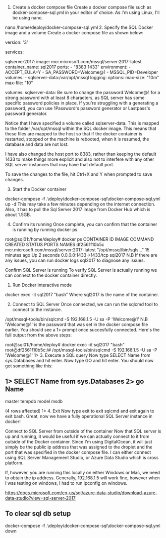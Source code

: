 1. Create a docker compose file
Create a docker compose file such as docker-compose-sql.yml in your editor of choice. As I'm using Linux, I'll be using nano.

nano /home/deploy/docker-compose-sql.yml
2. Specify the SQL Docker image and a volume
Create a docker compose file as shown below:

version: '3'

services:

  sqlserver2017:
    image: mcr.microsoft.com/mssql/server:2017-latest
    container_name: sql2017
    ports:
        - "8383:1433"
    environment:
      - ACCEPT_EULA=Y
      - SA_PASSWORD=Welcome@1
      - MSSQL_PID=Developer
    volumes:
      - sqlserver-data:/var/opt/mssql
    logging:
      options:
        max-size: "10m"
        max-file: "10" 
        
volumes:
  sqlserver-data:
Be sure to change the password Welcome@1 for a strong password with at least 8 characters, as SQL server has some specific password policies in place. If you're struggling with a generating a password, you can use 1Password's password generator or Lastpass's password generator.

Notice that I have specified a volume called sqlserver-data. This is mapped to the folder /var/opt/mssql within the SQL docker image. This means that these files are mapped to the host so that if the docker container is restarted, stopped or the machine is rebooted, when it is resumed, the database and data are not lost.

I have also changed the host port to 8383, rather than keeping the default 1433 to make things more explicit and also not to interfere with any other SQL server instances that may have that default port.

To save the changes to the file, hit Ctrl+X and Y when prompted to save changes.

3. Start the Docker container

docker-compose -f .\deploy\docker-compose-sql\docker-compose-sql.yml up -d
This may take a few minutes depending on the internet connection. Also, it has to pull the Sql Server 2017 image from Docker Hub which is about 1.5GB.

4. Confirm its running
Once complete, you can confirm that the container is running by running docker ps

root@sql01:/home/deploy# docker ps
CONTAINER ID        IMAGE                                        COMMAND                  CREATED             STATUS              PORTS                    NAMES
df2561f10b5c        mcr.microsoft.com/mssql/server:2017-latest   "/opt/mssql/bin/sqls…"   15 minutes ago      Up 2 seconds        0.0.0.0:1433->1433/tcp   sql2017
N.B If there are any issues, you can run docker logs sql2017 to diagnose any issues.

Confirm SQL Server is running
To verify SQL Server is actually running we can connect to the docker container directly.
1. Run Docker interactive mode

docker exec -it sql2017 "bash"
Where sql2017 is the name of the container.

2. Connect to SQL Server
Once connected, we can run the sqlcmd tool to connect to the instance.

/opt/mssql-tools/bin/sqlcmd -S 192.168.1.5 -U sa -P 'Welcome@1'
N.B 'Welcome@1' is the password that was set in the docker compose file earlier.
You should see a 1> prompt once succesfully connected. Here's the full output from the above steps:

root@sql01:/home/deploy# docker exec -it sql2017 "bash"
root@df2561f10b5c:/# /opt/mssql-tools/bin/sqlcmd -S 192.168.1.5 -U sa -P 'Welcome@1'
1>
3. Execute a SQL query
Now type SELECT Name from sys.Databases and hit enter.
Now type GO and hit enter. You should now get something like this:

1> SELECT Name from sys.Databases
2> go
Name
--------------------------------------------------------------------------------------------------------------------------------
master
tempdb
model
msdb

(4 rows affected)
1>
4. Exit
Now type exit to exit sqlcmd and exit again to exit bash.
Great, now we have a fully operational SQL Server instance in docker!


Connect to SQL Server from outside of the container
Now that SQL server is up and running, it would be useful if we can actually connect to it from outside of the Docker container.
Since I'm using DigitalOcean, it will just simply be the public ip address that was assigned to the droplet and the port that was specified in the docker compose file. I can either connect using SQL Server Management Studio, or Azure Data Studio which is cross platform.

If, however, you are running this locally on either Windows or Mac, we need to obtain the ip address. Generally, 192.168.1.5 will work fine, however when I was testing on windows, I had to run ipconfig on windows.

https://docs.microsoft.com/en-us/sql/azure-data-studio/download-azure-data-studio?view=sql-server-2017

## To clear sql db setup
docker-compose -f .\deploy\docker-compose-sql\docker-compose-sql.yml down
